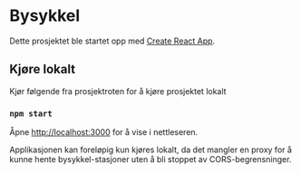 # Bysykkel

Dette prosjektet ble startet opp med [Create React App](https://github.com/facebook/create-react-app).

## Kjøre lokalt

Kjør følgende fra prosjektroten for å kjøre prosjektet lokalt

### `npm start`

Åpne [http://localhost:3000](http://localhost:3000) for å vise i nettleseren.

Applikasjonen kan foreløpig kun kjøres lokalt, da det mangler en proxy for å kunne hente bysykkel-stasjoner uten å bli stoppet av CORS-begrensninger.

